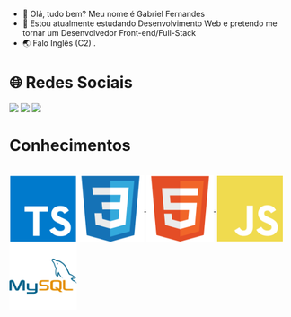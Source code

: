 - 👋 Olá, tudo bem? Meu nome é Gabriel Fernandes 
- 👀 Estou atualmente estudando Desenvolvimento Web e pretendo me tornar um Desenvolvedor Front-end/Full-Stack
- 🌏 Falo Inglês (C2)
.

<!---
GabrielFer555/GabrielFer555 is a ✨ special ✨ repository because its `README.md` (this file) appears on your GitHub profile.
You can click the Preview link to take a look at your changes.
--->
# 🌐 Redes Sociais


<div>

<a href="https://www.instagram.com/gaabriel_fnnd1/ " target="_blank"><img src="https://img.shields.io/badge/-Instagram-%23E4405F?style=for-the-badge&logo=instagram&logoColor=white" target="_blank"></a>
<a href = "mailto:          * (kaiberimanos3@gmail.com)*       "><img src="https://img.shields.io/badge/-Gmail-%23333?style=for-the-badge&logo=gmail&logoColor=white" destino ="_blank"></a>
<a href="https://www.linkedin.com/in/gabriel-fernandes-02846b242/" target="_blank"><img src="https://img.shields.io/badge/-LinkedIn-%230077B5?style=for-the-badge&logo=linkedin&logoColor=white" target="_blank"></a>
</div>

# Conhecimentos  

<div style="display: inline_block"><br>
   <a href="https://github.com/GabrielFer555?tab=repositories"><img align="center" alt="Gabriel-Java" height="120" width"70"   src="https://raw.githubusercontent.com/devicons/devicon/1119b9f84c0290e0f0b38982099a2bd027a48bf1/icons/css3/css3-original.svg"</a>
   <a href="https://github.com/GabrielFer555?tab=repositories"><img align="center" alt="Gabriel-Java" height="120" width"70"   src="https://raw.githubusercontent.com/devicons/devicon/1119b9f84c0290e0f0b38982099a2bd027a48bf1/icons/html5/html5-original.svg"</a>
     <a href="https://github.com/GabrielFer555?tab=repositories"><img align="left" alt="Gabriel-sql" height="120" width"70" src="https://raw.githubusercontent.com/devicons/devicon/55609aa5bd817ff167afce0d965585c92040787a/icons/typescript/typescript-original.svg" alt ="Error"</a>
   <a href="https://github.com/GabrielFer555?tab=repositories"><img align="center" alt="Gabriel-Java" height="120" width"70"   src="https://raw.githubusercontent.com/devicons/devicon/1119b9f84c0290e0f0b38982099a2bd027a48bf1/icons/javascript/javascript-plain.svg"</a>
  <a href="https://github.com/GabrielFer555?tab=repositories"><img align="left" alt="Gabriel-sql" height="120" width"70" src="https://github.com/devicons/devicon/blob/master/icons/mysql/mysql-original-wordmark.svg" alt ="Error"></a>
</div>
                                                                    
     
